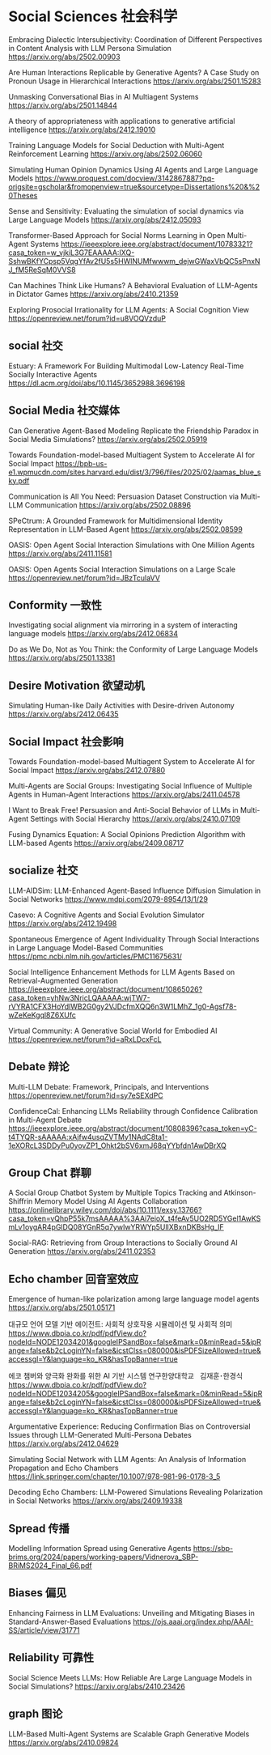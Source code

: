 # Social Sciences 社会科学
Embracing Dialectic Intersubjectivity: Coordination of Different Perspectives in Content Analysis with LLM Persona Simulation
https://arxiv.org/abs/2502.00903

Are Human Interactions Replicable by Generative Agents? A Case Study on Pronoun Usage in Hierarchical Interactions
https://arxiv.org/abs/2501.15283

Unmasking Conversational Bias in AI Multiagent Systems
https://arxiv.org/abs/2501.14844

A theory of appropriateness with applications to generative artificial intelligence
https://arxiv.org/abs/2412.19010

Training Language Models for Social Deduction with Multi-Agent Reinforcement Learning
https://arxiv.org/abs/2502.06060

Simulating Human Opinion Dynamics Using AI Agents and Large Language Models
https://www.proquest.com/docview/3142867887?pq-origsite=gscholar&fromopenview=true&sourcetype=Dissertations%20&%20Theses

Sense and Sensitivity: Evaluating the simulation of social dynamics via Large Language Models
https://arxiv.org/abs/2412.05093

Transformer-Based Approach for Social Norms Learning in Open Multi-Agent Systems
https://ieeexplore.ieee.org/abstract/document/10783321?casa_token=w_vjkiL3G7EAAAAA:IXQ-SshwBKfYCpsp5VqgYfAv2fU5s5HWlNUMfwwwm_dejwGWaxVbQC5sPnxNJ_fM5ReSqM0VVS8

Can Machines Think Like Humans? A Behavioral Evaluation of LLM-Agents in Dictator Games
https://arxiv.org/abs/2410.21359

Exploring Prosocial Irrationality for LLM Agents: A Social Cognition View
https://openreview.net/forum?id=u8VOQVzduP

## social 社交
Estuary: A Framework For Building Multimodal Low-Latency Real-Time Socially Interactive Agents
https://dl.acm.org/doi/abs/10.1145/3652988.3696198

## Social Media 社交媒体
Can Generative Agent-Based Modeling Replicate the Friendship Paradox in Social Media Simulations?
https://arxiv.org/abs/2502.05919

Towards Foundation-model-based Multiagent System to Accelerate AI for Social Impact
https://bpb-us-e1.wpmucdn.com/sites.harvard.edu/dist/3/796/files/2025/02/aamas_blue_sky.pdf

Communication is All You Need: Persuasion Dataset Construction via Multi-LLM Communication
https://arxiv.org/abs/2502.08896

SPeCtrum: A Grounded Framework for Multidimensional Identity Representation in LLM-Based Agent
https://arxiv.org/abs/2502.08599

OASIS: Open Agent Social Interaction Simulations with One Million Agents
https://arxiv.org/abs/2411.11581

OASIS: Open Agents Social Interaction Simulations on a Large Scale
https://openreview.net/forum?id=JBzTculaVV

## Conformity 一致性
Investigating social alignment via mirroring in a system of interacting language models
https://arxiv.org/abs/2412.06834

Do as We Do, Not as You Think: the Conformity of Large Language Models
https://arxiv.org/abs/2501.13381

## Desire Motivation 欲望动机
Simulating Human-like Daily Activities with Desire-driven Autonomy
https://arxiv.org/abs/2412.06435


## Social Impact 社会影响
Towards Foundation-model-based Multiagent System to Accelerate AI for Social Impact
https://arxiv.org/abs/2412.07880

Multi-Agents are Social Groups: Investigating Social Influence of Multiple Agents in Human-Agent Interactions
https://arxiv.org/abs/2411.04578

I Want to Break Free! Persuasion and Anti-Social Behavior of LLMs in Multi-Agent Settings with Social Hierarchy
https://arxiv.org/abs/2410.07109

Fusing Dynamics Equation: A Social Opinions Prediction Algorithm with LLM-based Agents
https://arxiv.org/abs/2409.08717

## socialize 社交
LLM-AIDSim: LLM-Enhanced Agent-Based Influence Diffusion Simulation in Social Networks
https://www.mdpi.com/2079-8954/13/1/29

Casevo: A Cognitive Agents and Social Evolution Simulator
https://arxiv.org/abs/2412.19498

Spontaneous Emergence of Agent Individuality Through Social Interactions in Large Language Model-Based Communities
https://pmc.ncbi.nlm.nih.gov/articles/PMC11675631/

Social Intelligence Enhancement Methods for LLM Agents Based on Retrieval-Augmented Generation
https://ieeexplore.ieee.org/abstract/document/10865026?casa_token=yhNw3NricLQAAAAA:wjTW7-rVYRA1CFX3HoYdlWB2G0gy2VJDcfmXQQ6n3W1LMhZ_1g0-Agsf78-wZeKeKgql8Z6XUfc

Virtual Community: A Generative Social World for Embodied AI
https://openreview.net/forum?id=aRxLDcxFcL

## Debate 辩论
Multi-LLM Debate: Framework, Principals, and Interventions
https://openreview.net/forum?id=sy7eSEXdPC

ConfidenceCal: Enhancing LLMs Reliability through Confidence Calibration in Multi-Agent Debate
https://ieeexplore.ieee.org/abstract/document/10808396?casa_token=yC-t4TYQR-sAAAAA:xAjfw4usqZVTMy1NAdC8ta1-1eXORcL3SDDyPu0yovZP1_Ohkt2bSV6xmJ68qYYbfdn1AwDBrXQ

## Group Chat 群聊
A Social Group Chatbot System by Multiple Topics Tracking and Atkinson-Shiffrin Memory Model Using AI Agents Collaboration
https://onlinelibrary.wiley.com/doi/abs/10.1111/exsy.13766?casa_token=vQhpP55k7msAAAAA%3AAi7eioX_t4feAv5UO2RD5YGel1AwKSmLv1oygAR4pGlDQ08YGnR5q7ywIwYRWYp5UlIXBxnDKBsHg_IF

Social-RAG: Retrieving from Group Interactions to Socially Ground AI Generation
https://arxiv.org/abs/2411.02353


## Echo chamber 回音室效应

Emergence of human-like polarization among large language model agents
https://arxiv.org/abs/2501.05171


대규모 언어 모델 기반 에이전트: 사회적 상호작용 시뮬레이션 및 사회적 의미
https://www.dbpia.co.kr/pdf/pdfView.do?nodeId=NODE12034201&googleIPSandBox=false&mark=0&minRead=5&ipRange=false&b2cLoginYN=false&icstClss=080000&isPDFSizeAllowed=true&accessgl=Y&language=ko_KR&hasTopBanner=true

에코 챔버와 양극화 완화를 위한 AI 기반 시스템 연구한양대학교   김재훈･한경식
https://www.dbpia.co.kr/pdf/pdfView.do?nodeId=NODE12034205&googleIPSandBox=false&mark=0&minRead=5&ipRange=false&b2cLoginYN=false&icstClss=080000&isPDFSizeAllowed=true&accessgl=Y&language=ko_KR&hasTopBanner=true

Argumentative Experience: Reducing Confirmation Bias on Controversial Issues through LLM-Generated Multi-Persona Debates
https://arxiv.org/abs/2412.04629

Simulating Social Network with LLM Agents: An Analysis of Information Propagation and Echo Chambers
https://link.springer.com/chapter/10.1007/978-981-96-0178-3_5

Decoding Echo Chambers: LLM-Powered Simulations Revealing Polarization in Social Networks
https://arxiv.org/abs/2409.19338

## Spread 传播
Modelling Information Spread using Generative
Agents
https://sbp-brims.org/2024/papers/working-papers/Vidnerova_SBP-BRiMS2024_Final_66.pdf

## Biases 偏见
Enhancing Fairness in LLM Evaluations: Unveiling and Mitigating Biases in Standard-Answer-Based Evaluations
https://ojs.aaai.org/index.php/AAAI-SS/article/view/31771

## Reliability 可靠性
Social Science Meets LLMs: How Reliable Are Large Language Models in Social Simulations?
https://arxiv.org/abs/2410.23426

## graph 图论
LLM-Based Multi-Agent Systems are Scalable Graph Generative Models
https://arxiv.org/abs/2410.09824
